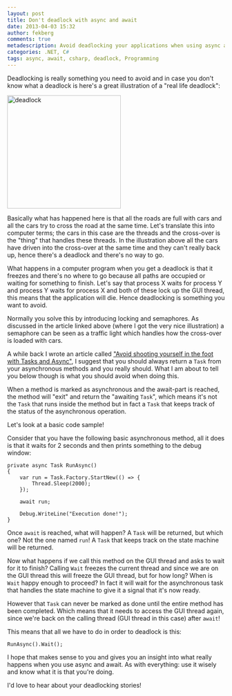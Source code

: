 ```yaml
---
layout: post
title: Don't deadlock with async and await
date: 2013-04-03 15:32
author: fekberg
comments: true
metadescription: Avoid deadlocking your applications when using async and await.
categories: .NET, C#
tags: async, await, csharp, deadlock, Programming
---
```

Deadlocking is really something you need to avoid and in case you don't know what a deadlock is here's a great illustration of a "real life deadlock":

<img src="http://cdn.filipekberg.se/fekberg-blog/wp-content/uploads/2013/04/deadlock.png" alt="deadlock" width="263" height="262" class="alignright size-full wp-image-1896" />

Basically what has happened here is that all the roads are full with cars and all the cars try to cross the road at the same time. Let's translate this into computer terms; the cars in this case are the threads and the cross-over is the "thing" that handles these threads. In the illustration above all the cars have driven into the cross-over at the same time and they can't really back up, hence there's a deadlock and there's no way to go.<!--excerpt-->

What happens in a computer program when you get a deadlock is that it freezes and there's no where to go because all paths are occupied or waiting for something to finish. Let's say that process X waits for process Y and process Y waits for process X and both of these lock up the GUI thread, this means that the application will die. Hence deadlocking is something you want to avoid.

Normally you solve this by introducing locking and semaphores. As discussed in the article linked above (where I got the very nice illustration) a semaphore can be seen as a traffic light which handles how the cross-over is loaded with cars.

A while back I wrote an article called <a href="http://filipekberg.se/2012/09/20/avoid-shooting-yourself-in-the-foot-with-tasks-and-async/" target="_blank">"Avoid shooting yourself in the foot with Tasks and Async"</a>, I suggest that you should always return a `Task` from your asynchronous methods and you really should. What I am about to tell you below though is what you should avoid when doing this.

When a method is marked as asynchronous and the await-part is reached, the method will "exit" and return the "awaiting `Task`", which means it's not the `Task` that runs inside the method but in fact a `Task` that keeps track of the status of the asynchronous operation. 

Let's look at a basic code sample!

Consider that you have the following basic asynchronous method, all it does is that it waits for 2 seconds and then prints something to the debug window:

	private async Task RunAsync()
	{
	    var run = Task.Factory.StartNew(() => {
	        Thread.Sleep(2000);
	    });

	    await run;

	    Debug.WriteLine("Execution done!");
	}

Once `await` is reached, what will happen? A `Task` will be returned, but which one? Not the one named `run`! A `Task` that keeps track on the state machine will be returned.

Now what happens if we call this method on the GUI thread and asks to wait for it to finish? Calling `Wait` freezes the current thread and since we are on the GUI thread this will freeze the GUI thread, but for how long? When is `Wait` happy enough to proceed? In fact it will wait for the asynchronous task that handles the state machine to give it a signal that it's now ready.

However that `Task` can never be marked as done until the entire method has been completed. Which means that it needs to access the GUI thread again, since we're back on the calling thread (GUI thread in this case) after `await`!

This means that all we have to do in order to deadlock is this:

	RunAsync().Wait();

I hope that makes sense to you and gives you an insight into what really happens when you use async and await. As with everything: use it wisely and know what it is that you're doing.

I'd love to hear about your deadlocking stories!
